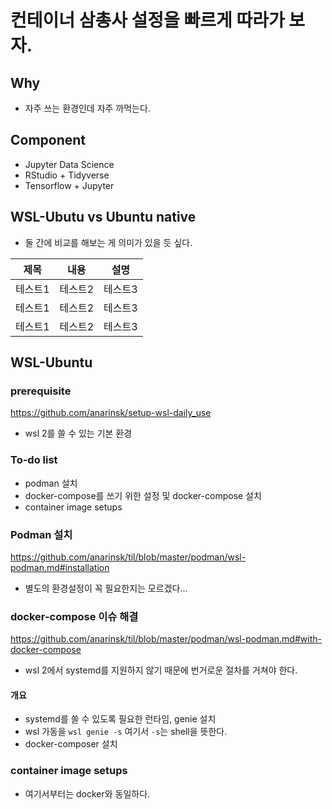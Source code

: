 # 컨테이너 삼총사 설정을 빠르게 따라가 보자. 

## Why 

- 자주 쓰는 환경인데 자주 까먹는다.

## Component 

- Jupyter Data Science 
- RStudio + Tidyverse 
- Tensorflow + Jupyter 

## WSL-Ubutu vs Ubuntu native 

- 둘 간에 비교를 해보는 게 의미가 있을 듯 싶다. 

|제목|내용|설명|
|------|---|---|
|테스트1|테스트2|테스트3|
|테스트1|테스트2|테스트3|
|테스트1|테스트2|테스트3|


## WSL-Ubuntu

### prerequisite 

https://github.com/anarinsk/setup-wsl-daily_use

- wsl 2를 쓸 수 있는 기본 환경 

### To-do list 

- podman 설치 
- docker-compose를 쓰기 위한 설정 및 docker-compose 설치 
- container image setups 

### Podman 설치 

https://github.com/anarinsk/til/blob/master/podman/wsl-podman.md#installation

- 별도의 환경설정이 꼭 필요한지는 모르겠다... 

### docker-compose 이슈 해결 

https://github.com/anarinsk/til/blob/master/podman/wsl-podman.md#with-docker-compose

- wsl 2에서 systemd를 지원하지 않기 때문에 번거로운 절차를 거쳐야 한다. 

#### 개요 

- systemd를 쓸 수 있도록 필요한 런타임, genie 설치 
- wsl 가동을 `wsl genie -s` 여기서 `-s`는 shell을 뜻한다. 
- docker-composer 설치 

### container image setups 

- 여기서부터는 docker와 동일하다. 
